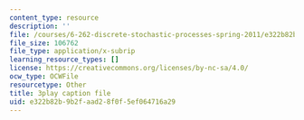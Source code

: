 ```yaml
---
content_type: resource
description: ''
file: /courses/6-262-discrete-stochastic-processes-spring-2011/e322b82b9b2faad28f0f5ef064716a29_ImKFBTqLqdE.srt
file_size: 106762
file_type: application/x-subrip
learning_resource_types: []
license: https://creativecommons.org/licenses/by-nc-sa/4.0/
ocw_type: OCWFile
resourcetype: Other
title: 3play caption file
uid: e322b82b-9b2f-aad2-8f0f-5ef064716a29
---
```

